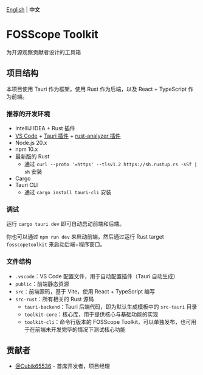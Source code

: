 [English](README.md) | **中文**

# FOSScope Toolkit

为开源观察贡献者设计的工具箱

## 项目结构

本项目使用 Tauri 作为框架，使用 Rust 作为后端，以及 React + TypeScript 作为前端。

### 推荐的开发环境

- IntelliJ IDEA + Rust 插件
- [VS Code](https://code.visualstudio.com/) + [Tauri 插件](https://marketplace.visualstudio.com/items?itemName=tauri-apps.tauri-vscode) + [rust-analyzer 插件](https://marketplace.visualstudio.com/items?itemName=rust-lang.rust-analyzer)
- Node.js 20.x
- npm 10.x
- 最新版的 Rust
    - 通过 `curl --proto '=https' --tlsv1.2 https://sh.rustup.rs -sSf | sh` 安装
- Cargo
- Tauri CLI
    - 通过 `cargo install tauri-cli` 安装

### 调试

运行 `cargo tauri dev` 即可自动启动前端和后端。

你也可以通过 `npm run dev` 来启动前端，然后通过运行 Rust target `fosscopetoolkit` 来启动后端+程序窗口。

### 文件结构

- `.vscode`：VS Code 配置文件，用于自动配置插件（Tauri 自动生成）
- `public`：前端静态资源
- `src`：前端源码，基于 Vite，使用 React + TypeScript 编写
- `src-rust`：所有相关的 Rust 源码
  - `tauri-backend`：Tauri 后端代码，即为默认生成模板中的 `src-tauri` 目录
  - `toolkit-core`：核心库，用于提供核心与基础功能的实现
  - `toolkit-cli`：命令行版本的 FOSScope Toolkit，可以单独发布，也可用于在前端未开发完毕的情况下测试核心功能

## 贡献者

- [@Cubik65536](https://github.com/Cubik65536) - 首席开发者，项目经理
